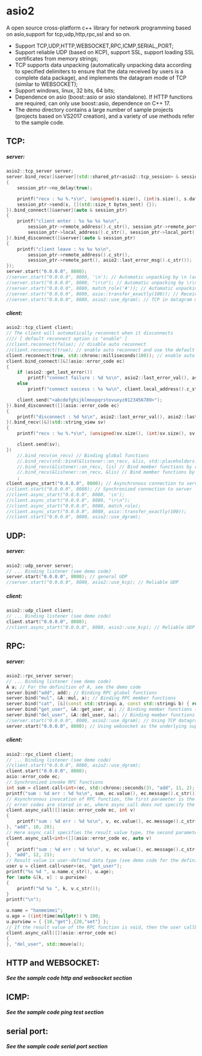 # asio2
A open source cross-platform c++ library for network programming based on asio,support for tcp,udp,http,rpc,ssl and so on.

* Support TCP,UDP,HTTP,WEBSOCKET,RPC,ICMP,SERIAL_PORT;
* Support reliable UDP (based on KCP), support SSL, support loading SSL certificates from memory strings;
* TCP supports data unpacking (automatically unpacking data according to specified delimiters to ensure that the data received by users is a complete data package), and implements the datagram mode of TCP (similar to WEBSOCKET);
* Support windows, linux, 32 bits, 64 bits;
* Dependence on asio (boost::asio or asio standalone). If HTTP functions are required, can only use boost::asio, dependence on C++ 17.
* The demo directory contains a large number of sample projects (projects based on VS2017 creation), and a variety of use methods refer to the sample code.

## TCP:
##### server:
```c++
asio2::tcp_server server;
server.bind_recv([&server](std::shared_ptr<asio2::tcp_session> & session_ptr, std::string_view s)
{
	session_ptr->no_delay(true);

	printf("recv : %u %.*s\n", (unsigned)s.size(), (int)s.size(), s.data());
	session_ptr->send(s, [](std::size_t bytes_sent) {});
}).bind_connect([&server](auto & session_ptr)
{
	printf("client enter : %s %u %s %u\n",
		session_ptr->remote_address().c_str(), session_ptr->remote_port(),
		session_ptr->local_address().c_str(), session_ptr->local_port());
}).bind_disconnect([&server](auto & session_ptr)
{
	printf("client leave : %s %u %s\n",
		session_ptr->remote_address().c_str(),
		session_ptr->remote_port(), asio2::last_error_msg().c_str());
});
server.start("0.0.0.0", 8080);
//server.start("0.0.0.0", 8080, '\n'); // Automatic unpacking by \n (arbitrary characters can be specified)
//server.start("0.0.0.0", 8080, "\r\n"); // Automatic unpacking by \r\n (arbitrary string can be specified)
//server.start("0.0.0.0", 8080, match_role('#')); // Automatic unpacking according to the rules specified by match_role (see demo code for match_role) (for user-defined protocol unpacking)
//server.start("0.0.0.0", 8080, asio::transfer_exactly(100)); // Receive a fixed 100 bytes at a time
//server.start("0.0.0.0", 8080, asio2::use_dgram); // TCP in datagram mode, no matter how long the data is sent, the whole package data of the corresponding length must be received by both sides.
```
##### client:
```c++
asio2::tcp_client client;
// The client will automatically reconnect when it disconnects
//// [ default reconnect option is "enable" ]
//client.reconnect(false); // disable auto reconnect
//client.reconnect(true); // enable auto reconnect and use the default delay
client.reconnect(true, std::chrono::milliseconds(100)); // enable auto reconnect and use custom delay
client.bind_connect([&](asio::error_code ec)
{
	if (asio2::get_last_error())
		printf("connect failure : %d %s\n", asio2::last_error_val(), asio2::last_error_msg().c_str());
	else
		printf("connect success : %s %u\n", client.local_address().c_str(), client.local_port());

	client.send("<abcdefghijklmnopqrstovuxyz0123456789>");
}).bind_disconnect([](asio::error_code ec)
{
	printf("disconnect : %d %s\n", asio2::last_error_val(), asio2::last_error_msg().c_str());
}).bind_recv([&](std::string_view sv)
{
	printf("recv : %u %.*s\n", (unsigned)sv.size(), (int)sv.size(), sv.data());

	client.send(sv);
})
	//.bind_recv(on_recv) // Binding global functions
	//.bind_recv(std::bind(&listener::on_recv, &lis, std::placeholders::_1)) // Binding member functions (see demo code for details)
	//.bind_recv(&listener::on_recv, lis) // Bind member functions by reference to lis object (see demo code for details)
	//.bind_recv(&listener::on_recv, &lis) // Bind member functions by pointers to lis object (see demo code for details)
	;
client.async_start("0.0.0.0", 8080); // Asynchronous connection to server
//client.start("0.0.0.0", 8080); // Synchronized connection to server
//client.async_start("0.0.0.0", 8080, '\n');
//client.async_start("0.0.0.0", 8080, "\r\n");
//client.async_start("0.0.0.0", 8080, match_role);
//client.async_start("0.0.0.0", 8080, asio::transfer_exactly(100));
//client.start("0.0.0.0", 8080, asio2::use_dgram);
```

## UDP:
##### server:
```c++
asio2::udp_server server;
// ... Binding listener (see demo code)
server.start("0.0.0.0", 8080); // general UDP
//server.start("0.0.0.0", 8080, asio2::use_kcp); // Reliable UDP
```
##### client:
```c++
asio2::udp_client client;
// ... Binding listener (see demo code)
client.start("0.0.0.0", 8080);
//client.async_start("0.0.0.0", 8080, asio2::use_kcp); // Reliable UDP
```

## RPC:
##### server:
```c++
asio2::rpc_server server;
// ... Binding listener (see demo code)
A a; // For the definition of A, see the demo code
server.bind("add", add); // Binding RPC global functions
server.bind("mul", &A::mul, a); // Binding RPC member functions
server.bind("cat", [&](const std::string& a, const std::string& b) { return a + b; }); // Binding lambda
server.bind("get_user", &A::get_user, a); // Binding member functions (by reference)
server.bind("del_user", &A::del_user, &a); // Binding member functions (by pointer)
//server.start("0.0.0.0", 8080, asio2::use_dgram); // Using TCP datagram mode as the underlying support of RPC communication, the use_dgram parameter must be used when starting the server.
server.start("0.0.0.0", 8080); // Using websocket as the underlying support of RPC communication(You need to go to the end code of the rcp_server.hpp file and choose to use websocket)
```
##### client:
```c++
asio2::rpc_client client;
// ... Binding listener (see demo code)
//client.start("0.0.0.0", 8080, asio2::use_dgram);
client.start("0.0.0.0", 8080);
asio::error_code ec;
// Synchronized invoke RPC functions
int sum = client.call<int>(ec, std::chrono::seconds(3), "add", 11, 2);
printf("sum : %d err : %d %s\n", sum, ec.value(), ec.message().c_str());
// Asynchronous invocation of RPC function, the first parameter is the callback function, when the call is completed or timeout, the callback function automatically called, if timeout or other errors,
// error codes are stored in ec, where async_call does not specify the result value type, the second parameter of the lambda expression must specify the type.
client.async_call([](asio::error_code ec, int v)
{
	printf("sum : %d err : %d %s\n", v, ec.value(), ec.message().c_str());
}, "add", 10, 20);
// Here async_call specifies the result value type, the second parameter of the lambda expression can be auto type.
client.async_call<int>([](asio::error_code ec, auto v)
{
	printf("sum : %d err : %d %s\n", v, ec.value(), ec.message().c_str());
}, "add", 12, 21);
// Result value is user-defined data type (see demo code for the definition of user type)
user u = client.call<user>(ec, "get_user");
printf("%s %d ", u.name.c_str(), u.age);
for (auto &[k, v] : u.purview)
{
	printf("%d %s ", k, v.c_str());
}
printf("\n");

u.name = "hanmeimei";
u.age = ((int)time(nullptr)) % 100;
u.purview = { {10,"get"},{20,"set"} };
// If the result value of the RPC function is void, then the user callback function has only one parameter.
client.async_call([](asio::error_code ec)
{
}, "del_user", std::move(u));

```

## HTTP and WEBSOCKET:
##### See the sample code http and websocket section

## ICMP:
##### See the sample code ping test section

## serial port:
##### See the sample code serial port section
